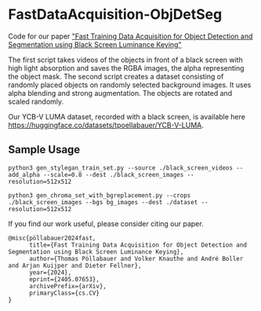 # FastDataAcquisition-ObjDetSeg
Code for our paper ["Fast Training Data Acquisition for Object Detection and Segmentation using Black Screen Luminance Keying"](https://arxiv.org/abs/2405.07653)  

The first script takes videos of the objects in front of a black screen with high light absorption and saves the RGBA images, the alpha representing the object mask. The second script creates a dataset consisting of randomly placed objects on randomly selected background images. It uses alpha blending and strong augmentation. The objects are rotated and scaled randomly.  

Our YCB-V LUMA dataset, recorded with a black screen, is available here https://huggingface.co/datasets/tpoellabauer/YCB-V-LUMA.  

## Sample Usage
```
python3 gen_stylegan_train_set.py --source ./black_screen_videos --add_alpha --scale=0.8 --dest ./black_screen_images --resolution=512x512  

python3 gen_chroma_set_with_bgreplacement.py --crops ./black_screen_images --bgs bg_images --dest ./dataset --resolution=512x512
```  

If you find our work useful, please consider citing our paper.  
```
@misc{pöllabauer2024fast,
      title={Fast Training Data Acquisition for Object Detection and Segmentation using Black Screen Luminance Keying}, 
      author={Thomas Pöllabauer and Volker Knauthe and André Boller and Arjan Kuijper and Dieter Fellner},
      year={2024},
      eprint={2405.07653},
      archivePrefix={arXiv},
      primaryClass={cs.CV}
}  
```  
